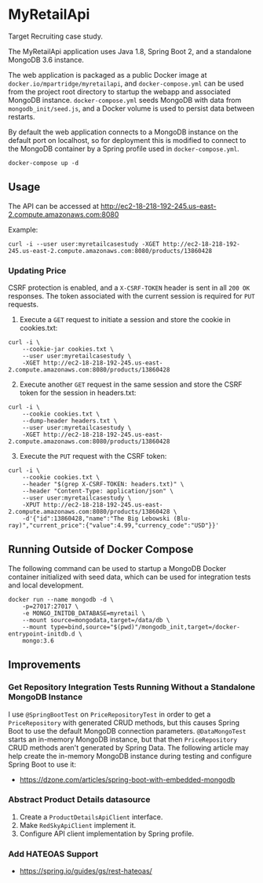 # MyRetailApi
Target Recruiting case study.

The MyRetailApi application uses Java 1.8, Spring Boot 2, and a standalone MongoDB 3.6 instance.

The web application is packaged as a public Docker image at `docker.io/mpartridge/myretailapi`, and `docker-compose.yml` can be used from the project root directory to startup the webapp and associated MongoDB instance. `docker-compose.yml` seeds MongoDB with data from `mongodb_init/seed.js`, and a Docker volume is used to persist data between restarts.

By default the web application connects to a MongoDB instance on the default port on localhost, so for deployment this is modified to connect to the MongoDB container by a Spring profile used in `docker-compose.yml`.

```
docker-compose up -d
```

## Usage
The API can be accessed at http://ec2-18-218-192-245.us-east-2.compute.amazonaws.com:8080

Example:

```
curl -i --user user:myretailcasestudy -XGET http://ec2-18-218-192-245.us-east-2.compute.amazonaws.com:8080/products/13860428
```

### Updating Price
CSRF protection is enabled, and a `X-CSRF-TOKEN` header is sent in all `200 OK` responses. The token associated with the current session is required for `PUT` requests.

1. Execute a `GET` request to initiate a session and store the cookie in cookies.txt:

```
curl -i \
    --cookie-jar cookies.txt \
    --user user:myretailcasestudy \
    -XGET http://ec2-18-218-192-245.us-east-2.compute.amazonaws.com:8080/products/13860428
```
2. Execute another `GET` request in the same session and store the CSRF token for the session in headers.txt:

```
curl -i \
    --cookie cookies.txt \
    --dump-header headers.txt \
    --user user:myretailcasestudy \
    -XGET http://ec2-18-218-192-245.us-east-2.compute.amazonaws.com:8080/products/13860428
```
3. Execute the `PUT` request with the CSRF token:

```
curl -i \
    --cookie cookies.txt \
    --header "$(grep X-CSRF-TOKEN: headers.txt)" \
    --header "Content-Type: application/json" \
    --user user:myretailcasestudy \
    -XPUT http://ec2-18-218-192-245.us-east-2.compute.amazonaws.com:8080/products/13860428 \
    -d'{"id":13860428,"name":"The Big Lebowski (Blu-ray)","current_price":{"value":4.99,"currency_code":"USD"}}'
```

## Running Outside of Docker Compose
The following command can be used to startup a MongoDB Docker container initialized with seed data, which can be used for integration tests and local development.

```
docker run --name mongodb -d \
    -p=27017:27017 \
    -e MONGO_INITDB_DATABASE=myretail \
    --mount source=mongodata,target=/data/db \
    --mount type=bind,source="$(pwd)"/mongodb_init,target=/docker-entrypoint-initdb.d \
    mongo:3.6
```

## Improvements

### Get Repository Integration Tests Running Without a Standalone MongoDB Instance
I use `@SpringBootTest` on `PriceRepositoryTest` in order to get a `PriceRepository` with generated CRUD methods, but this causes Spring Boot to use the default MongoDB connection parameters. `@DataMongoTest` starts an in-memory MongoDB instance, but that then `PriceRepository` CRUD methods aren't generated by Spring Data. The following article may help create the in-memory MongoDB instance during testing and configure Spring Boot to use it:

- https://dzone.com/articles/spring-boot-with-embedded-mongodb 

### Abstract Product Details datasource
1. Create a `ProductDetailsApiClient` interface.
1. Make `RedSkyApiClient` implement it.
1. Configure API client implementation by Spring profile.

### Add HATEOAS Support
- https://spring.io/guides/gs/rest-hateoas/
